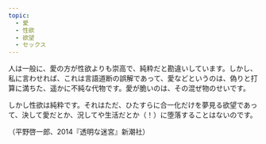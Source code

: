 ```yaml
---
topic:
  - 愛
  - 性欲
  - 欲望
  - セックス
---
```

人は一般に、愛の方が性欲よりも崇高で、純粋だと勘違いしています。しかし、私に言わせれば、これは言語道断の誤解であって、愛などというのは、偽りと打算に満ちた、遥かに不純な代物です。愛が脆いのは、その混ぜ物のせいです。 

しかし性欲は純粋です。それはただ、ひたすらに合一化だけを夢見る欲望であって、決して愛だとか、況してや生活だとか（！）に堕落することはないのです。

（平野啓一郎、2014『透明な迷宮』新潮社）